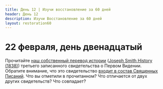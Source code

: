 ```yaml
---
title: Дeнь 12 | Изучи восстановление за 60 дней
header: День 12
description: Изучи Восстановление за 60 дней
layout: restoration60
---
```


# 22 февраля, день двенадцатый

Прочитайте [наш собственный перевод истории](/restoration60/articles/account_3_history) ([Joseph Smith History (1838)](https://history.churchofjesuschrist.org/content/library/joseph-smith-history-1838?lang=eng)) третьего записанного свидетельства о Первом Видении. Обратите внимание, что это свидетельство [входит в состав Священных Писаний](https://www.churchofjesuschrist.org/study/scriptures/pgp/js-h/1.5-20?lang=rus#4). Что вы отметили в прочитанном? Что отличается от двух других свидетельств? Что совпадает?
